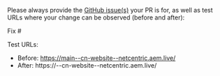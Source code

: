 Please always provide the [GitHub issue(s)](../issues) your PR is for, as well as test URLs where your change can be observed (before and after):

Fix #<gh-issue-id>

Test URLs:
- Before: https://main--cn-website--netcentric.aem.live/
- After: https://<branch>--cn-website--netcentric.aem.live/
